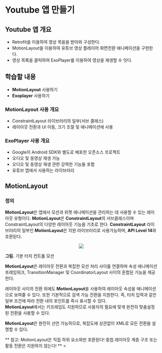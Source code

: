 # Youtube 앱 만들기

## Youtube 앱 개요
 - Retrofit을 이용하여 영상 목을을 받아와 구성한다.
 - MotionLayout을 이용하여 유튜브 영상 플레이어 화면전환 애니메이션을 구현한다.
 - 영상 목록을 클릭하여 ExoPlayer를 이용하여 영상을 재생할 수 잇다.

## 학습할 내용
 - **MotionLayout** 사용하기
 - **Exoplayer** 사용하기

### MotionLayout 사용 개요
 - ConstraintLayout 라이브러리의 일부(서브 클래스)
 - 레이아웃 전환과 UI 이동, 크기 조절 및 애니메이션에 사용

### ExoPlayer 사용 개요
 - Google이 Android SDK와 별도로 배포한 오픈소스 프로젝트
 - 오디오 및 동영상 재생 가능
 - 오디오 및 동영상 재생 관련 강력한 기능들 포함
 - 유튜브 앱에서 사용하는 라이브러리 

## MotionLayout
### 정의
<p>
 
**MotionLayout**은 앱에서 모션과 위젯 애니메이션을 관리하는 데 사용할 수 있는 레이아웃 유형이다. **MotionLayout**은 **ConstraintLayout**의 서브클래스이며 ConstraintLayout의 다양한 레이아웃 기능을 기초로 한다. **ConstraintLayout** 라이브러리의 일부인 **MotionLayout**은 지원 라이브러리로 사용가능하며, **API Level 14**와 호환된다.
</p>

<p align="center">
 
 <img src="https://developer.android.com/images/training/constraint-layout/motion-simple.gif?hl=ko"/>
 
 **그림.** 기본 터치 컨트롤 모션
 </p>
 
<p>
 
**MotionLayout**은 레이아웃 전환과 복잡한 모션 처리 사이를 연결하며 속성 애니메이션 프레임워크, TransitionManager 및 CoordinatorLayout 사이의 혼합된 기능을 제공한다.
</p>

<p>
 
 레이아웃 사이의 전환 외에도 **MotionLayout**을 사용하여 레이아웃 속성을 애니메이션으로 보여줄 수 있다. 또한 기본적으로 검색 가능 전환을 지원한다. 즉, 터치 입력과 같은 일부 조건에 따라 전환 내의 포인트를 즉시 표시할 수 있다.</br>
 **MotionLayout**에서는 키프레임도 지원하므로 사용자의 필요에 맞게 완전히 맞춤설정된 전환을 사용할 수 있다.
 </p>
 
 <p>
 
 **MotionLayout**은 완전히 선언 가능하므로, 복잡도에 상관없이 XML로 모든 전환을 설명할 수 있다.
 </p>
 
 <P>

** 참고: MotionLayout은 직접 하위 요소와만 호환된다! 중첩 레이아웃 계층 구조 또는 활동 전환은 지원하지 않는다! **
 <


